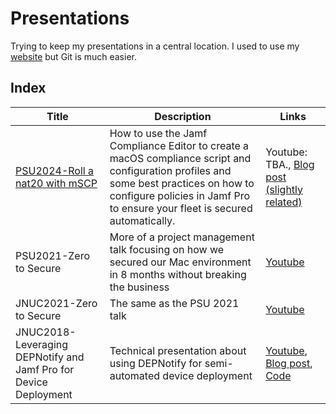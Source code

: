 # Presentations

Trying to keep my presentations in a central location. I used to use my [website](https://yearofthegeek.net) but Git is much easier.

## Index

| Title | Description | Links |
| --- | --- | --- |
| [PSU2024-Roll a nat20 with mSCP](https://www.icloud.com/keynote/09daTq_f_xS10aYs44Vb8nFXA#PSU2024-Roll_a_nat20) | How to use the Jamf Compliance Editor to create a macOS compliance script and configuration profiles and some best practices on how to configure policies in Jamf Pro to ensure your fleet is secured automatically. | Youtube: TBA., [Blog post (slightly related)](https://yearofthegeek.net/posts/running-audit-and-remdiation-on-multiple-os/) |
| PSU2021-Zero to Secure | More of a project management talk focusing on how we secured our Mac environment in 8 months without breaking the business | [Youtube](https://www.youtube.com/watch?v=R106eUVzPR4) |
| JNUC2021-Zero to Secure | The same as the PSU 2021 talk | [Youtube](https://www.youtube.com/watch?v=ouxEVS_0PF4) |
| JNUC2018-Leveraging DEPNotify and Jamf Pro for Device Deployment | Technical presentation about using DEPNotify for semi-automated device deployment | [Youtube](https://www.youtube.com/watch?v=A_VAD0zYq3A&feature=emb_title), [Blog post](https://yearofthegeek.net/dep/2018/05/10/updating-our-depnotify-process/), [Code](https://github.com/jmahlman/DEPNotify-automated) |
